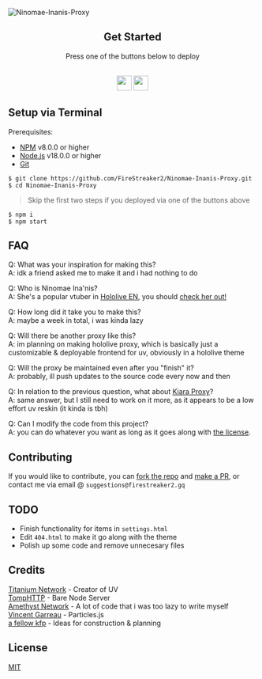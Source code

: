 

![Ninomae-Inanis-Proxy](https://socialify.git.ci/FireStreaker2/Ninomae-Inanis-Proxy/image?description=1&font=Raleway&forks=1&issues=1&logo=https%3A%2F%2Ffirestreaker2.gq%2Ftako.png&owner=1&pattern=Charlie%20Brown&pulls=1&stargazers=1&theme=Dark)

</div>

<div align="center">
         <h2>Get Started</h2>
         <a>Press one of the buttons below to deploy</a>
         <br>
         <br>
               
<a href="https://replit.com/new/github/FireStreaker2/Ninomae-Inanis-Proxy"><img height="30px" src="https://amethystnetwork-dev.github.io/assets/replit.svg"><img></a>
<a href="https://app.koyeb.com/deploy?type=git&repository=github.com/FireStreaker2/Ninomae-Inanis-Proxy&branch=main&name=Ina-Proxy"><img height="30px" src="https://img.shields.io/badge/koyeb-121212.svg?style=for-the-badge&logo=koyeb&logoColor=87fcc4"><img></a>
</div>

## Setup via Terminal

Prerequisites:
* <a href="https://www.npmjs.com/">NPM</a> v8.0.0 or higher
* <a href="https://nodejs.org/">Node.js</a> v18.0.0 or higher
* <a href="https://git-scm.com/">Git</a> 

```
$ git clone https://github.com/FireStreaker2/Ninomae-Inanis-Proxy.git
$ cd Ninomae-Inanis-Proxy
```
> Skip the first two steps if you deployed via one of the buttons above
```
$ npm i
$ npm start
```

## FAQ
Q: What was your inspiration for making this? </br>
A: idk a friend asked me to make it and i had nothing to do

Q: Who is Ninomae Ina'nis? </br>
A: She's a popular vtuber in <a href='https://www.youtube.com/@hololiveEnglish'>Hololive EN</a>, you should <a href='https://www.youtube.com/@NinomaeInanis'>check her out!</a>

Q: How long did it take you to make this? </br>
A: maybe a week in total, i was kinda lazy

Q: Will there be another proxy like this? </br>
A: im planning on making hololive proxy, which is basically just a customizable & deployable frontend for uv, obviously in a hololive theme

Q: Will the proxy be maintained even after you "finish" it? </br>
A: probably, ill push updates to the source code every now and then

Q: In relation to the previous question, what about <a href="https://github.com/FireStreaker2/Takanashi-Kiara-Proxy">Kiara Proxy</a>? </br>
A: same answer, but I still need to work on it more, as it appears to be a low effort uv reskin (it kinda is tbh)

Q: Can I modify the code from this project? </br>
A: you can do whatever you want as long as it goes along with <a href="https://github.com/FireStreaker2/Ninomae-Inanis-Proxy/blob/main/LICENSE">the license</a>.

## Contributing
If you would like to contribute, you can <a href='https://github.com/FireStreaker2/Ninomae-Inanis-Proxy/fork'>fork the repo</a> and <a href='https://github.com/FireStreaker2/Ninomae-Inanis-Proxy/compare'>make a PR</a>, or contact me via email @ ``suggestions@firestreaker2.gq``

## TODO
* Finish functionality for items in ``settings.html``
* Edit ``404.html`` to make it go along with the theme
* Polish up some code and remove unnecesary files

## Credits

[Titanium Network](https://github.com/titaniumnetwork-dev) - Creator of UV 
</br>
[TompHTTP](https://github.com/tomphttp) - Bare Node Server
</br>
[Amethyst Network](https://github.com/amethystnetwork-dev) - A lot of code that i was too lazy to write myself
</br>
[Vincent Garreau](https://github.com/VincentGarreau/particles.js) - Particles.js
</br>
[a fellow kfp](https://reddit.com/u/takanashikiara) - Ideas for construction & planning 
</div>

## License

[MIT](https://github.com/FireStreaker2/Ninomae-Inanis-Proxy/blob/main/LICENSE)


